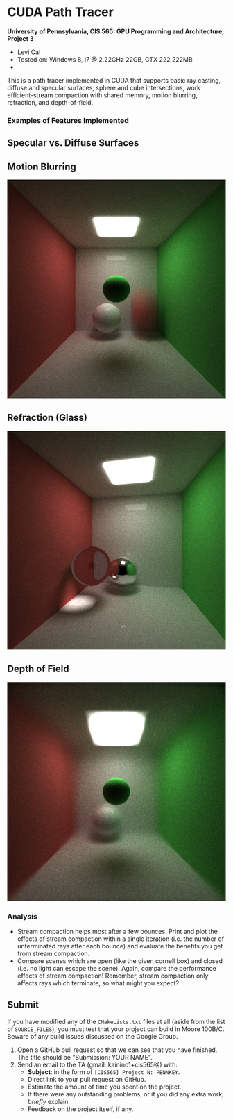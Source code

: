 CUDA Path Tracer
================

**University of Pennsylvania, CIS 565: GPU Programming and Architecture, Project 3**

* Levi Cai
* Tested on: Windows 8, i7 @ 2.22GHz 22GB, GTX 222 222MB
* 

This is a path tracer implemented in CUDA that supports basic ray casting, diffuse and specular surfaces, sphere and cube intersections, work efficient-stream compaction with shared memory, motion blurring, refraction, and depth-of-field.

### Examples of Features Implemented

## Specular vs. Diffuse Surfaces

## Motion Blurring

![](img/cornell_bounce.png)

## Refraction (Glass)

![](img/cornell_glass.png)

## Depth of Field

![](img/cornell_dof.png)

### Analysis

* Stream compaction helps most after a few bounces. Print and plot the
  effects of stream compaction within a single iteration (i.e. the number of
  unterminated rays after each bounce) and evaluate the benefits you get from
  stream compaction.
* Compare scenes which are open (like the given cornell box) and closed
  (i.e. no light can escape the scene). Again, compare the performance effects
  of stream compaction! Remember, stream compaction only affects rays which
  terminate, so what might you expect?


## Submit

If you have modified any of the `CMakeLists.txt` files at all (aside from the
list of `SOURCE_FILES`), you must test that your project can build in Moore
100B/C. Beware of any build issues discussed on the Google Group.

1. Open a GitHub pull request so that we can see that you have finished.
   The title should be "Submission: YOUR NAME".
2. Send an email to the TA (gmail: kainino1+cis565@) with:
   * **Subject**: in the form of `[CIS565] Project N: PENNKEY`.
   * Direct link to your pull request on GitHub.
   * Estimate the amount of time you spent on the project.
   * If there were any outstanding problems, or if you did any extra
     work, *briefly* explain.
   * Feedback on the project itself, if any.
